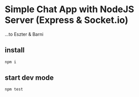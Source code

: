 # Simple Chat App with NodeJS Server (Express & Socket.io)

...to Eszter & Barni

## install

```bash
npm i
```

## start dev mode

```bash
npm test
```